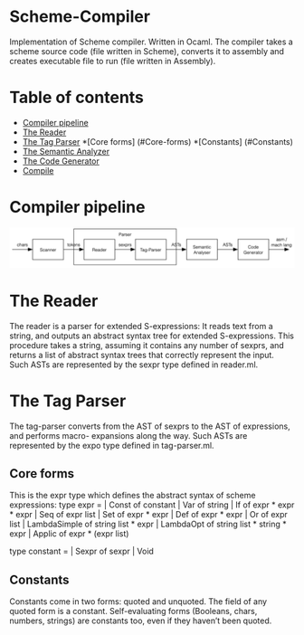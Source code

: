 # Scheme-Compiler
Implementation of Scheme compiler. Written in Ocaml.
The compiler takes a scheme source code (file written in Scheme), 
converts it to assembly and creates executable file to run (file written in Assembly).

# Table of contents
<!--ts-->
   * [Compiler pipeline](#Compiler-pipeline)
   * [The Reader](#The-Reader)
   * [The Tag Parser](#The-Tag-Parser)
	*[Core forms] (#Core-forms)
		*[Constants] (#Constants)
   * [The Semantic Analyzer](#The-Semantic-Analyzer)
   * [The Code Generator](#The-Code-Generation)
   * [Compile](#Compilation)
<!--te-->

Compiler pipeline
=========
 <img src="./img/pipeline.png"><br/>


The Reader
=========
The reader is a parser for extended S-expressions: It reads text from a string, and outputs an abstract syntax tree for extended S-expressions.
This procedure takes a string, assuming it contains any number of sexprs, and returns a list of abstract syntax trees that correctly represent the input. Such ASTs are represented by the sexpr type defined in reader.ml.

The Tag Parser
=========
The tag-parser converts from the AST of sexprs to the AST of expressions, and performs macro- expansions along the way. Such ASTs are represented by the expo type defined in tag-parser.ml.

Core forms
-----
This is the expr type which defines the abstract syntax of scheme expressions:
type expr =
| Const of constant
| Var of string
| If of expr * expr * expr | Seq of expr list
| Set of expr * expr
| Def of expr * expr
| Or of expr list
| LambdaSimple of string list * expr
| LambdaOpt of string list * string * expr | Applic of expr * (expr list)

type constant =
| Sexpr of sexpr | Void

Constants
-----
Constants come in two forms: quoted and unquoted. The field of any quoted form is a constant. Self-evaluating forms (Booleans, chars, numbers, strings) are constants too, even if they haven’t been quoted.
